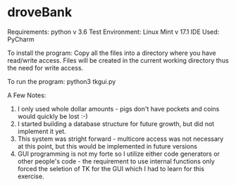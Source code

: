 # droveBank

Requirements:  python v 3.6
Test Environment:  Linux Mint v 17.1
IDE Used: PyCharm

To install the program:
Copy all the files into a directory where you have read/write access.  Files will be created in the current working directory thus the need for write access.

To run the program:
python3 tkgui.py

A Few Notes:
1) I only used whole dollar amounts - pigs don't have pockets and coins would quickly be lost :-)
2) I started building a database structure for future growth, but did not implement it yet.
3) This system was stright forward - multicore access was not necessary at this point, but this would be implemented in future versions
4) GUI programming is not my forte so I utilize either code generators or other people's code - the requirement to use internal functions
  only forced the seletion of TK for the GUI which I had to learn for this exercise.
  
